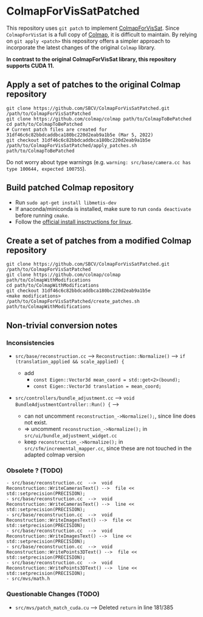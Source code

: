 # ColmapForVisSatPatched
This repository uses ```git patch``` to implement [ColmapForVisSat](https://github.com/Kai-46/ColmapForVisSat). Since ```ColmapForVisSat``` is a full copy of [Colmap](https://github.com/colmap/colmap), it is difficult to maintain. By relying on ```git apply <patch>``` this repository offers a simpler approach to incorporate the latest changes of the original ```Colmap``` library.

**In contrast to the original ColmapForVisSat library, this repository supports CUDA 11.**

## Apply a set of patches to the original Colmap repository
```
git clone https://github.com/SBCV/ColmapForVisSatPatched.git /path/to/ColmapForVisSatPatched
git clone https://github.com/colmap/colmap path/to/ColmapToBePatched
cd path/to/ColmapToBePatched
# Current patch files are created for 31df46c6c82bbdcaddbca180bc220d2eab9a1b5e (Mar 5, 2022)
git checkout 31df46c6c82bbdcaddbca180bc220d2eab9a1b5e
/path/to/ColmapForVisSatPatched/apply_patches.sh path/to/ColmapToBePatched
```

Do not worry about type warnings (e.g. ```warning: src/base/camera.cc has type 100644, expected 100755```).


## Build patched Colmap repository
- Run ```sudo apt-get install libmetis-dev```
- If anaconda/miniconda is installed, make sure to run ```conda deactivate``` before running ```cmake```.
- Follow the [official install insctructions for linux](https://colmap.github.io/install.html#linux).

## Create a set of patches from a modified Colmap repository
```
git clone https://github.com/SBCV/ColmapForVisSatPatched.git /path/to/ColmapForVisSatPatched
git clone https://github.com/colmap/colmap path/to/ColmapWithModifications
cd path/to/ColmapWithModifications
git checkout 31df46c6c82bbdcaddbca180bc220d2eab9a1b5e
<make modifications>
/path/to/ColmapForVisSatPatched/create_patches.sh path/to/ColmapWithModifications
```
## Non-trivial conversion notes

### Inconsistencies
- ```src/base/reconstruction.cc```  -->  ```Reconstruction::Normalize()``` -->  ```if (translation_applied && scale_applied) {```
  - add
    - ```const Eigen::Vector3d mean_coord = std::get<2>(bound);```
    - ```const Eigen::Vector3d translation = mean_coord;```

- ```src/controllers/bundle_adjustment.cc``` --> ```void BundleAdjustmentController::Run() {``` -->
  - can not uncomment ```reconstruction_->Normalize();```, since line does not exist.
  - => uncomment ```reconstruction_->Normalize();``` in ```src/ui/bundle_adjustment_widget.cc```
  - keep ```reconstruction_->Normalize();``` in ```src/sfm/incremental_mapper.cc```, since these are not touched in the adapted colmap version

### Obsolete ? (TODO)
```
- src/base/reconstruction.cc  -->  void Reconstruction::WriteCamerasText() -->  file << std::setprecision(PRECISION);
- src/base/reconstruction.cc  -->  void Reconstruction::WriteCamerasText() -->  line << std::setprecision(PRECISION);
- src/base/reconstruction.cc  -->  void Reconstruction::WriteImagesText() -->  file << std::setprecision(PRECISION);
- src/base/reconstruction.cc  -->  void Reconstruction::WriteImagesText() -->  line << std::setprecision(PRECISION);
- src/base/reconstruction.cc  -->  void Reconstruction::WritePoints3DText() -->  file << std::setprecision(PRECISION);
- src/base/reconstruction.cc  -->  void Reconstruction::WritePoints3DText() -->  line << std::setprecision(PRECISION);
- src/mvs/math.h
```

### Questionable Changes (TODO)
- ```src/mvs/patch_match_cuda.cu``` --> Deleted ```return``` in line 181/385
